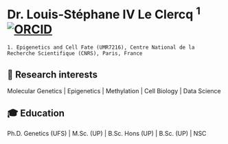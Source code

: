 # Dr. Louis-Stéphane IV Le Clercq <sup>1</sup> [![ORCID](https://user-images.githubusercontent.com/85708751/177141712-b19a2b6c-5efd-466c-b867-2ad11bc10b46.png)](https://orcid.org/0000-0002-8713-8920)
```
1. Epigenetics and Cell Fate (UMR7216), Centre National de la Recherche Scientifique (CNRS), Paris, France
```
## :microscope: Research interests
Molecular Genetics | Epigenetics | Methylation | Cell Biology | Data Science
## :mortar_board: Education
Ph.D. Genetics (UFS) | M.Sc. (UP) | B.Sc. Hons (UP) | B.Sc. (UP) | NSC
<!--
**LSLeClercq/LSLeClercq** is a ✨ _special_ ✨ repository because its `README.md` (this file) appears on your GitHub profile.

Here are some ideas to get you started:

- 🔭 I’m currently working on ...
- 🌱 I’m currently learning ...
- 👯 I’m looking to collaborate on ...
- 🤔 I’m looking for help with ...
- 💬 Ask me about ...
- 📫 How to reach me: ...
- 😄 Pronouns: ...
